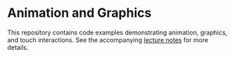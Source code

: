 # Animation and Graphics

This repository contains code examples demonstrating animation, graphics, and touch interactions. See the accompanying [lecture notes](https://info448-s17.github.io/lecture-notes/animation-and-graphics.html) for more details.
